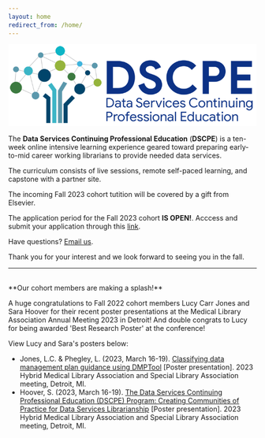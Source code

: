 ```yaml
---
layout: home
redirect_from: /home/
---
```


<p align="center"><img src="/images/logos/dscpelogo_horizontal_small.png" alt="DSCPE Logo"></p>

The **Data Services Continuing Professional Education** (**DSCPE**) is a ten-week online intensive learning experience geared toward preparing early-to-mid career working librarians to provide needed data services.

The curriculum consists of live sessions, remote self-paced learning, and capstone with a partner site.

The incoming Fall 2023 cohort tutition will be covered by a gift from Elsevier.

The application period for the Fall 2023 cohort **IS OPEN!**. Acccess and submit your application through this <a href="https://hms.az1.qualtrics.com/jfe/form/SV_b7WEuXxzRCU4PgW" target="_blank">link</a>. 

Have questions? [Email us](mailto:dscpe.info@gmail.com).

Thank you for your interest and we look forward to seeing you in the fall.

----

<br>
**Our cohort members are making a splash!**

A huge congratulations to Fall 2022 cohort members Lucy Carr Jones and Sara Hoover for their recent poster presentations at the Medical Library Association Annual Meeting 2023 in Detroit! And double congrats to Lucy for being awarded 'Best Research Poster' at the conference!

View Lucy and Sara's posters below:
  * Jones, L.C. & Phegley, L. (2023, March 16-19). <a href="https://doi.org/10.18130/1ja6-kh92" target="_blank">Classifying data management plan guidance using DMPTool</a> [Poster presentation]. 2023 Hybrid Medical Library Association and Special Library Association meeting, Detroit, MI.
  * Hoover, S. (2023, March 16-19). <a href="https://1fb872b80d3df585b41f-41f06c41ae393ec809a826abae176f86.ssl.cf1.rackcdn.com//2357234-1683299789.pdf" target="_blank">The Data Services Continuing Professional Education (DSCPE) Program: Creating Communities of Practice for Data Services Librarianship</a> [Poster presentation]. 2023 Hybrid Medical Library Association and Special Library Association meeting, Detroit, MI.
